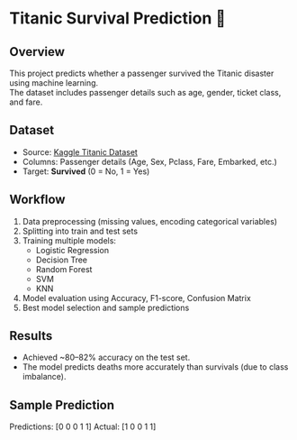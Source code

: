 # Titanic Survival Prediction 🚢

## Overview
This project predicts whether a passenger survived the Titanic disaster using machine learning.  
The dataset includes passenger details such as age, gender, ticket class, and fare.  

## Dataset
- Source: [Kaggle Titanic Dataset](https://www.kaggle.com/datasets/yasserh/titanic-dataset)  
- Columns: Passenger details (Age, Sex, Pclass, Fare, Embarked, etc.)  
- Target: **Survived** (0 = No, 1 = Yes)  

## Workflow
1. Data preprocessing (missing values, encoding categorical variables)  
2. Splitting into train and test sets  
3. Training multiple models:
   - Logistic Regression  
   - Decision Tree  
   - Random Forest  
   - SVM  
   - KNN  
4. Model evaluation using Accuracy, F1-score, Confusion Matrix  
5. Best model selection and sample predictions  

## Results
- Achieved ~80–82% accuracy on the test set. 
- The model predicts deaths more accurately than survivals (due to class imbalance).  

## Sample Prediction
Predictions: [0 0 0 1 1]
Actual: [1 0 0 1 1]
